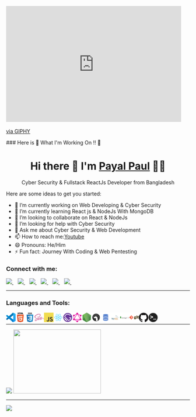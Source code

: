 <iframe src="https://giphy.com/embed/2i7jspnRBYgg6v4Oki" width="480" height="317" frameBorder="0" class="giphy-embed" allowFullScreen></iframe><p><a href="https://giphy.com/gifs/cyber-cybersecurity-cybersecurityassessment-2i7jspnRBYgg6v4Oki">via GIPHY</a></p>
### Here is 👋 What I'm Working On !! 👋

<!--
**payalpaul24/payalpaul24** is a ✨ _special_ ✨ repository because its `README.md` (this file) appears on your GitHub profile.
-->
<h1 align='center'>
  Hi there 👋  I'm   <a href="https://payalpaul24.github.io/my-web-portfolio/">
  Payal Paul</a> 👨‍💻
</h1>
<p align='center'>
  Cyber Security & Fullstack ReactJs Developer from Bangladesh
</p>

Here are some ideas to get you started:

- 🔭 I’m currently working on Web Developing & Cyber Security
- 🌱 I’m currently learning React js & NodeJs With MongoDB
- 👯 I’m looking to collaborate on React & NodeJs
- 🤔 I’m looking for help with Cyber Security
- 💬 Ask me about Cyber Security & Web Development
- 📫 How to reach me:[Youtube](https://www.youtube.com/channel/UCc6izK1oR4XKmCJx9tqVu3w?view_as=subscriber)
- 😄 Pronouns: He/Him
- ⚡ Fun fact: Journey With Coding & Web Pentesting


### Connect with me:

<p align='left'>
  <a href="<a href="https://www.linkedin.com/in/payal-paul-44a8b81ba/">
    <img src="https://img.shields.io/badge/%20-Follow-black?color=14171A&labelColor=1976d2&logo=linkedin&logoColor=ffffff" />
  </a>&nbsp;&nbsp;
<a href="https://web.facebook.com/payal.paul.75470">
    <img src="https://img.shields.io/badge/%20-Follow-black?color=14171A&labelColor=1976d2&logo=facebook&logoColor=ffffff" />
  </a>&nbsp;&nbsp;
  <a href="https://www.instagram.com/payalpaul6281/">
    <img src="https://img.shields.io/badge/%20-Follow-black?color=14171A&labelColor=1976d2&logo=instagram&logoColor=ffffff" />        
  </a>&nbsp;&nbsp;
  <a href="">
    <img src="https://img.shields.io/badge/%20-Follow-black?color=14171A&labelColor=1976d2&logo=twitter&logoColor=ffffff" />        
  </a>&nbsp;&nbsp;
  <a href="https://medium.com/@payalpaul2436">
    <img src="https://img.shields.io/badge/%20-Follow-black?color=14171A&labelColor=1976d2&logo=medium&logoColor=ffffff" />        
  </a>&nbsp;&nbsp;
  <a href="https://stackoverflow.com/users/14504176/payal-paul">
    <img src="https://img.shields.io/badge/%20-Questions-black?color=14171A&labelColor=fff&logo=stackoverflow&logoColor=0c0d0e26" />        
  </a>&nbsp;&nbsp;
  </p>
  
  ---
  
  ### Languages and Tools:

<img align="left" alt="Visual Studio Code" width="26px" src="https://raw.githubusercontent.com/github/explore/80688e429a7d4ef2fca1e82350fe8e3517d3494d/topics/visual-studio-code/visual-studio-code.png" />
<img align="left" alt="HTML5" width="26px" src="https://raw.githubusercontent.com/github/explore/80688e429a7d4ef2fca1e82350fe8e3517d3494d/topics/html/html.png" />
<img align="left" alt="CSS3" width="26px" src="https://raw.githubusercontent.com/github/explore/80688e429a7d4ef2fca1e82350fe8e3517d3494d/topics/css/css.png" />
<img align="left" alt="Sass" width="26px" src="https://raw.githubusercontent.com/github/explore/80688e429a7d4ef2fca1e82350fe8e3517d3494d/topics/sass/sass.png" />
<img align="left" alt="JavaScript" width="26px" src="https://raw.githubusercontent.com/github/explore/80688e429a7d4ef2fca1e82350fe8e3517d3494d/topics/javascript/javascript.png" />
<img align="left" alt="React" width="26px" src="https://raw.githubusercontent.com/github/explore/80688e429a7d4ef2fca1e82350fe8e3517d3494d/topics/react/react.png" />
<img align="left" alt="Gatsby" width="26px" src="https://raw.githubusercontent.com/github/explore/e94815998e4e0713912fed477a1f346ec04c3da2/topics/gatsby/gatsby.png" />
<img align="left" alt="GraphQL" width="26px" src="https://raw.githubusercontent.com/github/explore/80688e429a7d4ef2fca1e82350fe8e3517d3494d/topics/graphql/graphql.png" />
<img align="left" alt="Node.js" width="26px" src="https://raw.githubusercontent.com/github/explore/80688e429a7d4ef2fca1e82350fe8e3517d3494d/topics/nodejs/nodejs.png" />
<img align="left" alt="Deno" width="26px" src="https://raw.githubusercontent.com/github/explore/361e2821e2dea67711cde99c9c40ed357061cf27/topics/deno/deno.png" />
<img align="left" alt="SQL" width="26px" src="https://raw.githubusercontent.com/github/explore/80688e429a7d4ef2fca1e82350fe8e3517d3494d/topics/sql/sql.png" />
<img align="left" alt="MySQL" width="26px" src="https://raw.githubusercontent.com/github/explore/80688e429a7d4ef2fca1e82350fe8e3517d3494d/topics/mysql/mysql.png" />
<img align="left" alt="MongoDB" width="26px" src="https://raw.githubusercontent.com/github/explore/80688e429a7d4ef2fca1e82350fe8e3517d3494d/topics/mongodb/mongodb.png" />
<img align="left" alt="Git" width="26px" src="https://raw.githubusercontent.com/github/explore/80688e429a7d4ef2fca1e82350fe8e3517d3494d/topics/git/git.png" />
<img align="left" alt="GitHub" width="26px" src="https://raw.githubusercontent.com/github/explore/78df643247d429f6cc873026c0622819ad797942/topics/github/github.png" />
<img align="left" alt="Terminal" width="26px" src="https://raw.githubusercontent.com/github/explore/80688e429a7d4ef2fca1e82350fe8e3517d3494d/topics/terminal/terminal.png" />

<br />

---
<p align='left'>
  <a href="#"><img src="https://github-readme-stats.vercel.app/api?username=payalpaul24&show_icons=true&count_private=true&theme=dark" width="450"></a>
  <a href="#"><img src="https://media.giphy.com/media/USV0ym3bVWQJJmNu3N/giphy.gif" width="240" height="175"></a>
</p>

---
<img src="https://github-readme-stats.vercel.app/api/top-langs/?username=payalpaul24"/>
  
  
